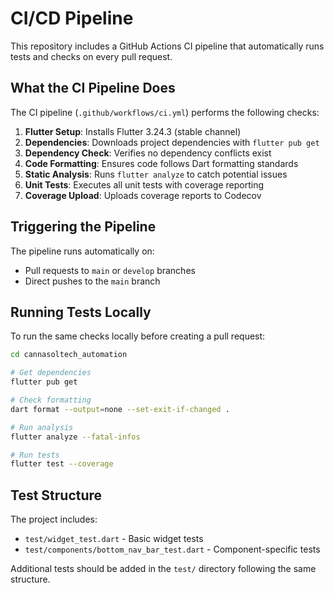 # CI/CD Pipeline

This repository includes a GitHub Actions CI pipeline that automatically runs tests and checks on every pull request.

## What the CI Pipeline Does

The CI pipeline (`.github/workflows/ci.yml`) performs the following checks:

1. **Flutter Setup**: Installs Flutter 3.24.3 (stable channel)
2. **Dependencies**: Downloads project dependencies with `flutter pub get`
3. **Dependency Check**: Verifies no dependency conflicts exist
4. **Code Formatting**: Ensures code follows Dart formatting standards
5. **Static Analysis**: Runs `flutter analyze` to catch potential issues
6. **Unit Tests**: Executes all unit tests with coverage reporting
7. **Coverage Upload**: Uploads coverage reports to Codecov

## Triggering the Pipeline

The pipeline runs automatically on:
- Pull requests to `main` or `develop` branches
- Direct pushes to the `main` branch

## Running Tests Locally

To run the same checks locally before creating a pull request:

```bash
cd cannasoltech_automation

# Get dependencies
flutter pub get

# Check formatting
dart format --output=none --set-exit-if-changed .

# Run analysis
flutter analyze --fatal-infos

# Run tests
flutter test --coverage
```

## Test Structure

The project includes:
- `test/widget_test.dart` - Basic widget tests
- `test/components/bottom_nav_bar_test.dart` - Component-specific tests

Additional tests should be added in the `test/` directory following the same structure.